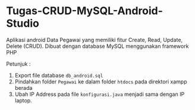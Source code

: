 # Tugas-CRUD-MySQL-Android-Studio
Aplikasi android Data Pegawai yang memiliki fitur Create, Read, Update, Delete (CRUD). Dibuat dengan database MySQL menggunakan framework PHP

Petunjuk :
1. Export file database `db_android.sql `
2. Pindahkan folder `Pegawai` ke dalam folder `htdocs` pada direktori xampp berada
3. Ubah IP Address pada file `konfigurasi.java` menjadi sama dengan IP laptop.
